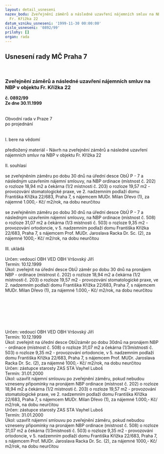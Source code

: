 ```yaml
---
layout: detail_usneseni
nazev_bodu: Zveřejnění záměrů a následné uzavření nájemních smluv na NBP v objektu
  Fr. Křížka 22
datum_vzniku_usneseni: '1999-11-30 00:00:00'
cislo_usneseni: '0892/99'
prilohy: []
organ: rada
---
```

<div id="ucUsn_pList" class="usn">
	<span><h2>Usnesení rady MČ Praha 7 </h2>
<br></span><div class="standBody">
<span><h3>Zveřejnění záměrů a následné uzavření nájemních smluv na NBP v objektu Fr. Křížka 22</h3></span><div class="center">
		<strong>č. 0892/99</strong><br>
	</div>
<div class="center">
		<strong>Ze dne 30.11.1999</strong><br><br>
	</div>
<br>Obvodní rada v Praze 7<br>po projednání<br><br><br>I.	bere na vědomí<br><br> předložený materiál - Návrh na zveřejnění záměrů a následné uzavření nájemních smluv na NBP v objektu Fr. Křížka 22<br><br>II.	souhlasí <br><br>se zveřejněním záměru po dobu 30 dnů na úřední desce ObÚ P - 7 a následným uzavřením nájemní smlouvy, na NBP ordinace (místnost č. 202) o rozloze 18,94 m2 a čekárna (1/2 místnosti č. 203) o rozloze 19,57 m2  - provozování stomatologické praxe, ve 2. nadzemním podlaží domu Františka Křížka 22/683, Praha 7, s nájemcem MUDr. Milan Dřevo (1), za nájemné 1.000,- Kč/ m2/rok, na dobu neurčitou<br><br>se zveřejněním záměru po dobu 30 dnů na úřední desce ObÚ P - 7 a následným uzavřením nájemní smlouvy, na NBP ordinace (místnost č. 508) o rozloze 31,07 m2 a čekárna (1/3 místnosti č. 503) o rozloze 9,35 m2  - provozování ortodoncie, v 5. nadzemním podlaží domu Františka Křížka 22/683, Praha 7, s nájemcem Prof. MUDr. Jaroslava Racka Dr. Sc. (2), za nájemné 1000,- Kč/ m2/rok, na dobu neurčitou<br><br>III.	ukládá <br><br> Určen:	vedoucí OBH	VED OBH Vršovský Jiří<br>Termín: 10.12.1999<br>Úkol:	zveřejnit na úřední desce ObÚ záměr po dobu 30 dnů na pronájem NBP - ordinace (místnost č. 202) o rozloze 18,94 m2 a čekárna (1/2 místnosti č. 203) o rozloze 19,57 m2  - provozování stomatologické praxe, ve 2. nadzemním podlaží domu Františka Křížka 22/683, Praha 7, s nájemcem MUDr. Milan Dřevo (1), za nájemné 1.000,- Kč/ m2/rok, na dobu neurčitou<br> <br><br><br><br><br><br><br> Určen:	vedoucí OBH	VED OBH Vršovský Jiří<br>Termín: 10.12.1999<br>Úkol:	zveřejnit na úřední desce ObÚzáměr po dobu 30dnů na pronájem NBP -  ordinace (místnost č. 508) o rozloze 31,07 m2 a čekárna (1/3místnosti č. 503) o rozloze 9,35 m2  - provozování ortodoncie, v 5. nadzemním podlaží domu Františka Křížka 22/683, Praha 7, s nájemcem Prof. MUDr. Jaroslava Racka Dr. Sc. (2), za nájemné 1000,- Kč/ m2/rok, na dobu neurčitou<br>  Určen:	zástupce starosty	ZAS STA Vayhel Luboš<br>Termín: 31.01.2000<br>Úkol:	uzavřít nájemní smlouvu po zveřejnění záměru, pokud nebudou vzneseny připomínky na pronájem NBP ordinace (místnost č. 202) o rozloze 18,94 m2 a čekárna (1/2 místnosti č. 203) o rozloze 19,57 m2  - provozování stomatologické praxe, ve 2. nadzemním podlaží domu Františka Křížka 22/683, Praha 7, s nájemcem MUDr. Milan Dřevo (1), za nájemné 1.000,- Kč/ m2/rok, na dobu neurčitou<br>  Určen:	zástupce starosty	ZAS STA Vayhel Luboš<br>Termín: 31.01.2000<br>Úkol:	uzavřít nájemní smlouvu po zveřejnění záměru, pokud nebudou vzneseny připomínky na pronájem NBP  ordinace (místnost č. 508) o rozloze 31,07 m2 a čekárna (1/3místnosti č. 503) o rozloze 9,35 m2  - provozování ortodoncie, v 5. nadzemním podlaží domu Františka Křížka 22/683, Praha 7, s nájemcem Prof. MUDr. Jaroslava Racka Dr. Sc. (2), za nájemné 1000,- Kč/ m2/rok, na dobu neurčitou<br> <br>
</div>
</div>